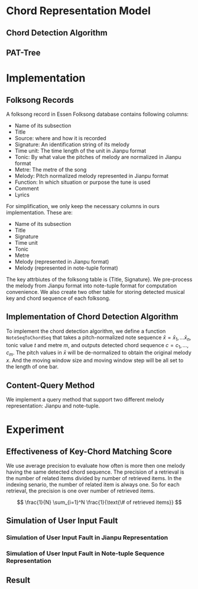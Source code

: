 # Chord Representation Model


## Chord Detection Algorithm


## PAT-Tree


# Implementation

## Folksong Records

A folksong record in Essen Folksong database contains following columns:

- Name of its subsection
- Title
- Source: where and how it is recorded
- Signature: An identification string of its melody
- Time unit: The time length of the unit in Jianpu format  
- Tonic: By what value the pitches of melody are normalized in Jianpu format
- Metre: The metre of the song
- Melody: Pitch normalized melody represented in Jianpu format
- Function: In which situation or purpose the tune is used
- Comment
- Lyrics

For simplification, we only keep the necessary columns in ours implementation. These are:

- Name of its subsection
- Title
- Signature
- Time unit
- Tonic
- Metre
- Melody (represented in Jianpu format)
- Melody (represented in note-tuple format)

The key attrbiutes of the folksong table is {Title, Signature}. We pre-process the melody from Jianpu format into note-tuple format for computation convenience. We also create two other table for storing detected musical key and chord sequence of each folksong. 

## Implementation of Chord Detection Algorithm

To implement the chord detection algorithm, we define a function `NoteSeqToChordSeq` that takes a pitch-normalized note sequence $\bar{x} = \bar{x}_1, \ldots \bar{x}_n$, tonic value $t$ and metre $m$, and outputs detected chord sequence $c = c_1, \ldots, c_m$. The pitch values in $\bar{x}$ will be de-normalized to obtain the original melody $x$. And the moving window size and moving window step will be all set to the length of one bar.  

## Content-Query Method

We implement a query method that support two different melody representation: Jianpu and note-tuple. 

# Experiment

## Effectiveness of Key-Chord Matching Score

We use average precision to evaluate how often is more then one melody having the same detected chord sequence. The precision of a retrieval is the number of related items divided by number of retrieved items. In the indexing senario, the number of related item is always one. So for each retrieval, the precision is one over number of retrieved items.

$$
\frac{1}{N} \sum_{i=1}^N \frac{1}{\text{\# of retrieved items}} 
$$



## Simulation of User Input Fault


### Simulation of User Input Fault in Jianpu Representation


### Simulation of User Input Fault in Note-tuple Sequence Representation


## Result
